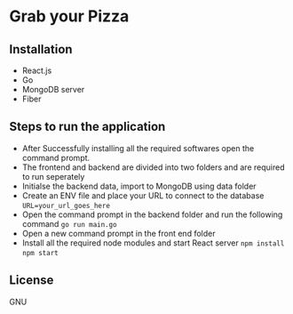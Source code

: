 # Grab your Pizza

## Installation
- React.js
- Go 
- MongoDB server
- Fiber

## Steps to run the application

- After Successfully installing all the required softwares open the command prompt.
- The frontend and backend are divided into two folders and are required to run seperately 
- Initialse the backend data, import to MongoDB using data folder
- Create an ENV file and place your URL to connect to the database
    `URL=your_url_goes_here`
- Open the command prompt in the backend folder and run the following command
    `go run main.go`
- Open a new command prompt in the front end folder
- Install all the required node modules and start React server
    `npm install`
    `npm start`

## License

GNU 
